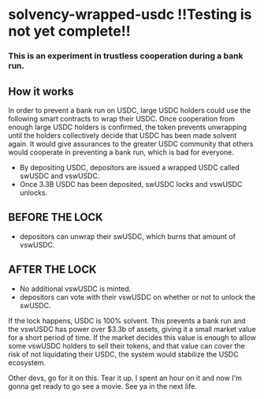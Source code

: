 # solvency-wrapped-usdc !!Testing is not yet complete!!

### This is an experiment in trustless cooperation during a bank run. 

## How it works

In order to prevent a bank run on USDC, large USDC holders could use the following smart contracts to wrap their USDC. Once cooperation from enough large USDC holders is confirmed, the token prevents unwrapping until the holders collectively decide that USDC has been made solvent again. It would give assurances to the greater USDC community that others would cooperate in preventing a bank run, which is bad for everyone.


- By depositing USDC, depositors are issued a wrapped USDC called swUSDC and vswUSDC.
- Once 3.3B USDC has been deposited, swUSDC locks and vswUSDC unlocks.

## BEFORE THE LOCK
- depositors can unwrap their swUSDC, which burns that amount of vswUSDC.

## AFTER THE LOCK
- No additional vswUSDC is minted.
- depositors can vote with their vswUSDC on whether or not to unlock the swUSDC.

If the lock happens, USDC is 100% solvent. This prevents a bank run and the vswUSDC has power over $3.3b of assets, giving it a small market value for a short period of time. If the market decides this value is enough to allow some vswUSDC holders to sell their tokens, and that value can cover the risk of not liquidating their USDC, the system would stabilize the USDC ecosystem.

Other devs, go for it on this. Tear it up. I spent an hour on it and now I'm gonna get ready to go see a movie. See ya in the next life.
